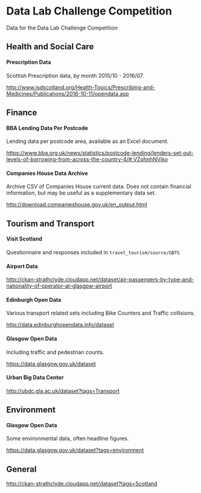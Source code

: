 # Data Lab Challenge Competition

Data for the Data Lab Challenge Competition

## Health and Social Care

#### Prescription Data

Scottish Prescription data, by month 2015/10 - 2016/07.

http://www.isdscotland.org/Health-Topics/Prescribing-and-Medicines/Publications/2016-10-11/opendata.asp


## Finance

#### BBA Lending Data Per Postcode

Lending data per postcode area, available as an Excel document.

https://www.bba.org.uk/news/statistics/postcode-lending/lenders-set-out-levels-of-borrowing-from-across-the-country-4/#.VZphnhNViko


#### Companies House Data Archive

Archive CSV of Companies House current data. Does not contain financial information, but may be useful as a supplementary data set.

http://download.companieshouse.gov.uk/en_output.html

## Tourism and Transport

#### Visit Scotland

Questionnaire and responses included in `travel_tourism/source/GBTS`

#### Airport Data

http://ckan-strathclyde.cloudapp.net/dataset/air-passengers-by-type-and-nationality-of-operator-at-glasgow-airport

#### Edinburgh Open Data

Various transport related sets including Bike Counters and Traffic collisions.

http://data.edinburghopendata.info/dataset

#### Glasgow Open Data

Including traffic and pedestrian counts.

https://data.glasgow.gov.uk/dataset

#### Urban Big Data Center

http://ubdc.gla.ac.uk/dataset?tags=Transport

## Environment

#### Glasgow Open Data

Some environmental data, often headline figures.

https://data.glasgow.gov.uk/dataset?tags=environment

## General

http://ckan-strathclyde.cloudapp.net/dataset?tags=Scotland

